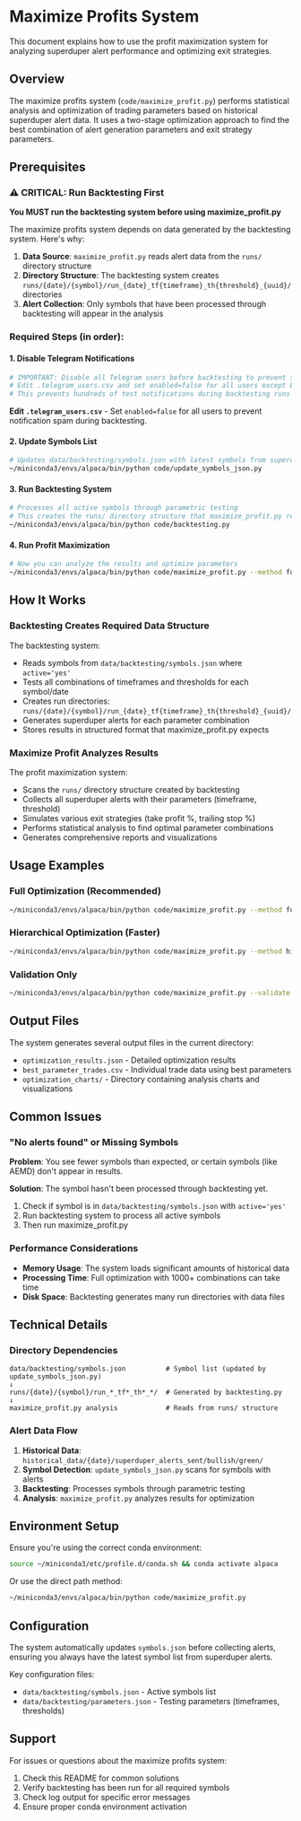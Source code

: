 # Maximize Profits System

This document explains how to use the profit maximization system for analyzing superduper alert performance and optimizing exit strategies.

## Overview

The maximize profits system (`code/maximize_profit.py`) performs statistical analysis and optimization of trading parameters based on historical superduper alert data. It uses a two-stage optimization approach to find the best combination of alert generation parameters and exit strategy parameters.

## Prerequisites

### ⚠️ **CRITICAL: Run Backtesting First**

**You MUST run the backtesting system before using maximize_profit.py**

The maximize profits system depends on data generated by the backtesting system. Here's why:

1. **Data Source**: `maximize_profit.py` reads alert data from the `runs/` directory structure
2. **Directory Structure**: The backtesting system creates `runs/{date}/{symbol}/run_{date}_tf{timeframe}_th{threshold}_{uuid}/` directories
3. **Alert Collection**: Only symbols that have been processed through backtesting will appear in the analysis

### Required Steps (in order):

#### 1. Disable Telegram Notifications
```bash
# IMPORTANT: Disable all Telegram users before backtesting to prevent spam
# Edit .telegram_users.csv and set enabled=false for all users except Bruce
# This prevents hundreds of test notifications during backtesting runs
```
**Edit `.telegram_users.csv`** - Set `enabled=false` for all users to prevent notification spam during backtesting.

#### 2. Update Symbols List
```bash
# Updates data/backtesting/symbols.json with latest symbols from superduper alerts
~/miniconda3/envs/alpaca/bin/python code/update_symbols_json.py
```

#### 3. Run Backtesting System
```bash
# Processes all active symbols through parametric testing
# This creates the runs/ directory structure that maximize_profit.py requires
~/miniconda3/envs/alpaca/bin/python code/backtesting.py
```

#### 4. Run Profit Maximization
```bash
# Now you can analyze the results and optimize parameters
~/miniconda3/envs/alpaca/bin/python code/maximize_profit.py --method full --max-combinations 1000
```

## How It Works

### Backtesting Creates Required Data Structure

The backtesting system:
- Reads symbols from `data/backtesting/symbols.json` where `active='yes'`
- Tests all combinations of timeframes and thresholds for each symbol/date
- Creates run directories: `runs/{date}/{symbol}/run_{date}_tf{timeframe}_th{threshold}_{uuid}/`
- Generates superduper alerts for each parameter combination
- Stores results in structured format that maximize_profit.py expects

### Maximize Profit Analyzes Results

The profit maximization system:
- Scans the `runs/` directory structure created by backtesting
- Collects all superduper alerts with their parameters (timeframe, threshold)
- Simulates various exit strategies (take profit %, trailing stop %)
- Performs statistical analysis to find optimal parameter combinations
- Generates comprehensive reports and visualizations

## Usage Examples

### Full Optimization (Recommended)
```bash
~/miniconda3/envs/alpaca/bin/python code/maximize_profit.py --method full --max-combinations 1000
```

### Hierarchical Optimization (Faster)
```bash
~/miniconda3/envs/alpaca/bin/python code/maximize_profit.py --method hierarchical --max-combinations 500
```

### Validation Only
```bash
~/miniconda3/envs/alpaca/bin/python code/maximize_profit.py --validate-only
```

## Output Files

The system generates several output files in the current directory:

- `optimization_results.json` - Detailed optimization results
- `best_parameter_trades.csv` - Individual trade data using best parameters
- `optimization_charts/` - Directory containing analysis charts and visualizations

## Common Issues

### "No alerts found" or Missing Symbols

**Problem**: You see fewer symbols than expected, or certain symbols (like AEMD) don't appear in results.

**Solution**: The symbol hasn't been processed through backtesting yet.

1. Check if symbol is in `data/backtesting/symbols.json` with `active='yes'`
2. Run backtesting system to process all active symbols
3. Then run maximize_profit.py

### Performance Considerations

- **Memory Usage**: The system loads significant amounts of historical data
- **Processing Time**: Full optimization with 1000+ combinations can take time
- **Disk Space**: Backtesting generates many run directories with data files

## Technical Details

### Directory Dependencies

```
data/backtesting/symbols.json          # Symbol list (updated by update_symbols_json.py)
↓
runs/{date}/{symbol}/run_*_tf*_th*_*/  # Generated by backtesting.py
↓
maximize_profit.py analysis            # Reads from runs/ structure
```

### Alert Data Flow

1. **Historical Data**: `historical_data/{date}/superduper_alerts_sent/bullish/green/`
2. **Symbol Detection**: `update_symbols_json.py` scans for symbols with alerts
3. **Backtesting**: Processes symbols through parametric testing
4. **Analysis**: `maximize_profit.py` analyzes results for optimization

## Environment Setup

Ensure you're using the correct conda environment:

```bash
source ~/miniconda3/etc/profile.d/conda.sh && conda activate alpaca
```

Or use the direct path method:

```bash
~/miniconda3/envs/alpaca/bin/python code/maximize_profit.py
```

## Configuration

The system automatically updates `symbols.json` before collecting alerts, ensuring you always have the latest symbol list from superduper alerts.

Key configuration files:
- `data/backtesting/symbols.json` - Active symbols list
- `data/backtesting/parameters.json` - Testing parameters (timeframes, thresholds)

## Support

For issues or questions about the maximize profits system:
1. Check this README for common solutions
2. Verify backtesting has been run for all required symbols
3. Check log output for specific error messages
4. Ensure proper conda environment activation
